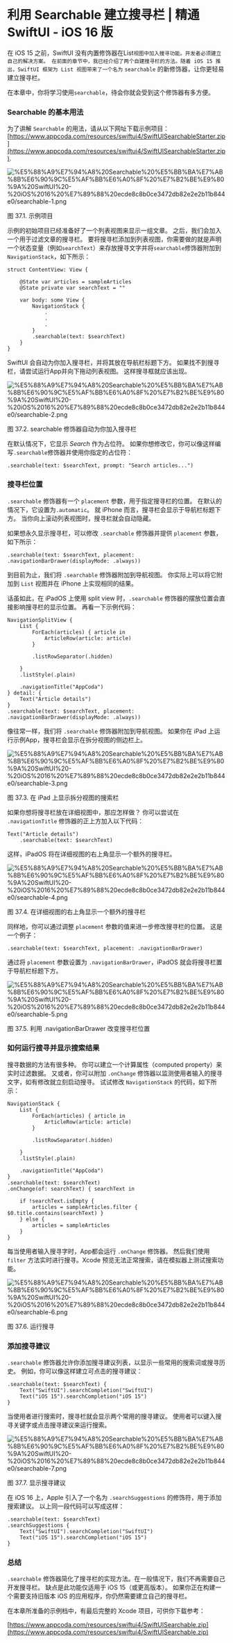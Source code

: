 # 利用 Searchable 建立搜寻栏 | 精通 SwiftUI - iOS 16 版

在 iOS 15 之前，SwiftUI 没有内置修饰器在List`视图中加入搜寻功能。开发者必须建立自己的解决方案。 在前面的章节中，我已经介绍了两个自建搜寻栏的方法。随着 iOS 15 推出，SwiftUI 框架为 List 视图带来了一个名为` `searchable` 的新修饰器，让你更轻易建立搜寻栏。

在本章中，你将学习使用`searchable`，待会你就会受到这个修饰器有多方便。

### Searchable 的基本用法

为了讲解 `Searchable` 的用法，请从以下网址下载示例项目：[https://www.appcoda.com/resources/swiftui4/SwiftUISearchableStarter.zip](https://www.appcoda.com/resources/swiftui4/SwiftUISearchableStarter.zip).

![%E5%88%A9%E7%94%A8%20Searchable%20%E5%BB%BA%E7%AB%8B%E6%90%9C%E5%AF%BB%E6%A0%8F%20%E7%B2%BE%E9%80%9A%20SwiftUI%20-%20iOS%2016%20%E7%89%88%20ecde8c8b0ce3472db82e2e2b11b844e0/searchable-1.png](%E5%88%A9%E7%94%A8%20Searchable%20%E5%BB%BA%E7%AB%8B%E6%90%9C%E5%AF%BB%E6%A0%8F%20%E7%B2%BE%E9%80%9A%20SwiftUI%20-%20iOS%2016%20%E7%89%88%20ecde8c8b0ce3472db82e2e2b11b844e0/searchable-1.png)

图 37.1. 示例项目

示例的初始项目已经准备好了一个列表视图来显示一组文章。 之后，我们会加入一个用于过滤文章的搜寻栏。 要将搜寻栏添加到列表视图，你需要做的就是声明一个状态变量（例如`searchText`）来存放搜寻文字并将`searchable`修饰器附加到`NavigationStack`，如下所示：

```
struct ContentView: View {

    @State var articles = sampleArticles
    @State private var searchText = ""

    var body: some View {
        NavigationStack {
            .
            .
            .
        }
        .searchable(text: $searchText)
    }
}

```

SwiftUI 会自动为你加入搜寻栏，并将其放在导航栏标题下方。 如果找不到搜寻栏，请尝试运行App并向下拖动列表视图。 这样搜寻框就应该出现。

![%E5%88%A9%E7%94%A8%20Searchable%20%E5%BB%BA%E7%AB%8B%E6%90%9C%E5%AF%BB%E6%A0%8F%20%E7%B2%BE%E9%80%9A%20SwiftUI%20-%20iOS%2016%20%E7%89%88%20ecde8c8b0ce3472db82e2e2b11b844e0/searchable-2.png](%E5%88%A9%E7%94%A8%20Searchable%20%E5%BB%BA%E7%AB%8B%E6%90%9C%E5%AF%BB%E6%A0%8F%20%E7%B2%BE%E9%80%9A%20SwiftUI%20-%20iOS%2016%20%E7%89%88%20ecde8c8b0ce3472db82e2e2b11b844e0/searchable-2.png)

图 37.2. searchable 修饰器自动为你加入搜寻栏

在默认情况下，它显示 *Search* 作为占位符。 如果你想修改它，你可以像这样编写`.searchable`修饰器并使用你指定的占位符：

```
.searchable(text: $searchText, prompt: "Search articles...")

```

### 搜寻栏位置

`.searchable` 修饰器有一个 `placement` 参数，用于指定搜寻栏的位置。 在默认的情况下，它设置为`.automatic`。 就 iPhone 而言，搜寻栏会显示于导航栏标题下方。 当你向上滚动列表视图时，搜寻栏就会自动隐藏。

如果想永久显示搜寻栏，可以修改 `.searchable` 修饰器并提供 `placement` 参数，如下所示：

```
.searchable(text: $searchText, placement: .navigationBarDrawer(displayMode: .always))

```

到目前为止，我们将 `.searchable` 修饰器附加到导航视图。 你实际上可以将它附加到 `List` 视图并在 iPhone 上实现相同的结果。

话虽如此，在 iPadOS 上使用 split view 时，`.searchable` 修饰器的摆放位置会直接影响搜寻栏的显示位置。 再看一下示例代码：

```
NavigationSplitView {
    List {
        ForEach(articles) { article in
            ArticleRow(article: article)
        }

        .listRowSeparator(.hidden)

    }
    .listStyle(.plain)

    .navigationTitle("AppCoda")
} detail: {
    Text("Article details")
}
.searchable(text: $searchText, placement: .navigationBarDrawer(displayMode: .always))

```

像往常一样，我们将 `.searchable` 修饰器附加到导航视图。 如果你在 iPad 上运行示例App，搜寻栏会显示在拆分视图的侧边栏上。

![%E5%88%A9%E7%94%A8%20Searchable%20%E5%BB%BA%E7%AB%8B%E6%90%9C%E5%AF%BB%E6%A0%8F%20%E7%B2%BE%E9%80%9A%20SwiftUI%20-%20iOS%2016%20%E7%89%88%20ecde8c8b0ce3472db82e2e2b11b844e0/searchable-3.png](%E5%88%A9%E7%94%A8%20Searchable%20%E5%BB%BA%E7%AB%8B%E6%90%9C%E5%AF%BB%E6%A0%8F%20%E7%B2%BE%E9%80%9A%20SwiftUI%20-%20iOS%2016%20%E7%89%88%20ecde8c8b0ce3472db82e2e2b11b844e0/searchable-3.png)

图 37.3. 在 iPad 上显示拆分视图的搜索栏

如果你想将搜寻栏放在详细视图中，那应怎样做？ 你可以尝试在 `.navigationTitle` 修饰器的正上方加入以下代码：

```
Text("Article details")
    .searchable(text: $searchText)

```

这样，iPadOS 将在详细视图的右上角显示一个额外的搜寻栏。

![%E5%88%A9%E7%94%A8%20Searchable%20%E5%BB%BA%E7%AB%8B%E6%90%9C%E5%AF%BB%E6%A0%8F%20%E7%B2%BE%E9%80%9A%20SwiftUI%20-%20iOS%2016%20%E7%89%88%20ecde8c8b0ce3472db82e2e2b11b844e0/searchable-4.png](%E5%88%A9%E7%94%A8%20Searchable%20%E5%BB%BA%E7%AB%8B%E6%90%9C%E5%AF%BB%E6%A0%8F%20%E7%B2%BE%E9%80%9A%20SwiftUI%20-%20iOS%2016%20%E7%89%88%20ecde8c8b0ce3472db82e2e2b11b844e0/searchable-4.png)

图 37.4. 在详细视图的右上角显示一个额外的搜寻栏

同样地，你可以通过调整 `placement` 参数的值来进一步修改搜寻栏的位置。 这是一个例子：

```
.searchable(text: $searchText, placement: .navigationBarDrawer)

```

通过将 `placement` 参数设置为 `.navigationBarDrawer`，iPadOS 就会将搜寻栏置于导航栏标题下方。

![%E5%88%A9%E7%94%A8%20Searchable%20%E5%BB%BA%E7%AB%8B%E6%90%9C%E5%AF%BB%E6%A0%8F%20%E7%B2%BE%E9%80%9A%20SwiftUI%20-%20iOS%2016%20%E7%89%88%20ecde8c8b0ce3472db82e2e2b11b844e0/searchable-5.png](%E5%88%A9%E7%94%A8%20Searchable%20%E5%BB%BA%E7%AB%8B%E6%90%9C%E5%AF%BB%E6%A0%8F%20%E7%B2%BE%E9%80%9A%20SwiftUI%20-%20iOS%2016%20%E7%89%88%20ecde8c8b0ce3472db82e2e2b11b844e0/searchable-5.png)

图 37.5. 利用 .navigationBarDrawer 改变搜寻栏位置

### 如何运行搜寻并显示搜索结果

搜寻数据的方法有很多种。 你可以建立一个计算属性（computed property）来实时过滤数据。 又或者，你可以附加 `.onChange` 修饰器以监测使用者输入的搜寻文字，如有修改就立刻启动搜寻。 试试修改 `NavigationStack` 的代码，如下所示：

```
NavigationStack {
    List {
        ForEach(articles) { article in
            ArticleRow(article: article)
        }

        .listRowSeparator(.hidden)

    }
    .listStyle(.plain)

    .navigationTitle("AppCoda")
}
.searchable(text: $searchText)
.onChange(of: searchText) { searchText in

    if !searchText.isEmpty {
        articles = sampleArticles.filter { $0.title.contains(searchText) }
    } else {
        articles = sampleArticles
    }
}

```

每当使用者输入搜寻字时，App都会运行 `.onChange` 修饰器。 然后我们使用 `filter` 方法实时进行搜寻。Xcode 预览无法正常搜索，请在模拟器上测试搜索功能。

![%E5%88%A9%E7%94%A8%20Searchable%20%E5%BB%BA%E7%AB%8B%E6%90%9C%E5%AF%BB%E6%A0%8F%20%E7%B2%BE%E9%80%9A%20SwiftUI%20-%20iOS%2016%20%E7%89%88%20ecde8c8b0ce3472db82e2e2b11b844e0/searchable-6.png](%E5%88%A9%E7%94%A8%20Searchable%20%E5%BB%BA%E7%AB%8B%E6%90%9C%E5%AF%BB%E6%A0%8F%20%E7%B2%BE%E9%80%9A%20SwiftUI%20-%20iOS%2016%20%E7%89%88%20ecde8c8b0ce3472db82e2e2b11b844e0/searchable-6.png)

图 37.6. 运行搜寻

### 添加搜寻建议

`.searchable` 修饰器允许你添加搜寻建议列表，以显示一些常用的搜索词或搜寻历史。 例如，你可以像这样建立可点击的搜寻建议：

```
.searchable(text: $searchText) {
    Text("SwiftUI").searchCompletion("SwiftUI")
    Text("iOS 15").searchCompletion("iOS 15")
}

```

当使用者进行搜索时，搜寻栏就会显示两个常用的搜寻建议。 使用者可以键入搜寻关键字或点击搜寻建议来运行搜索。

![%E5%88%A9%E7%94%A8%20Searchable%20%E5%BB%BA%E7%AB%8B%E6%90%9C%E5%AF%BB%E6%A0%8F%20%E7%B2%BE%E9%80%9A%20SwiftUI%20-%20iOS%2016%20%E7%89%88%20ecde8c8b0ce3472db82e2e2b11b844e0/searchable-7.png](%E5%88%A9%E7%94%A8%20Searchable%20%E5%BB%BA%E7%AB%8B%E6%90%9C%E5%AF%BB%E6%A0%8F%20%E7%B2%BE%E9%80%9A%20SwiftUI%20-%20iOS%2016%20%E7%89%88%20ecde8c8b0ce3472db82e2e2b11b844e0/searchable-7.png)

图 37.7. 显示搜寻建议

在 iOS 16 上，Apple 引入了一个名为 `.searchSuggestions` 的修饰符，用于添加搜索建议。 以上同一段代码可以写成这样：

```
.searchable(text: $searchText)
.searchSuggestions {
    Text("SwiftUI").searchCompletion("SwiftUI")
    Text("iOS 15").searchCompletion("iOS 15")
}

```

### 总结

`.searchable` 修饰器简化了搜寻栏的实现方法。在一般情况下，我们不再需要自己开发搜寻栏。 缺点是此功能仅适用于 iOS 15（或更高版本）。 如果你正在构建一个需要支持旧版本 iOS 的应用程序，你仍然需要建立自己的搜寻栏。

在本章所准备的示例档中，有最后完整的 Xcode 项目，可供你下载参考：

[https://www.appcoda.com/resources/swiftui4/SwiftUISearchable.zip](https://www.appcoda.com/resources/swiftui4/SwiftUISearchable.zip)
